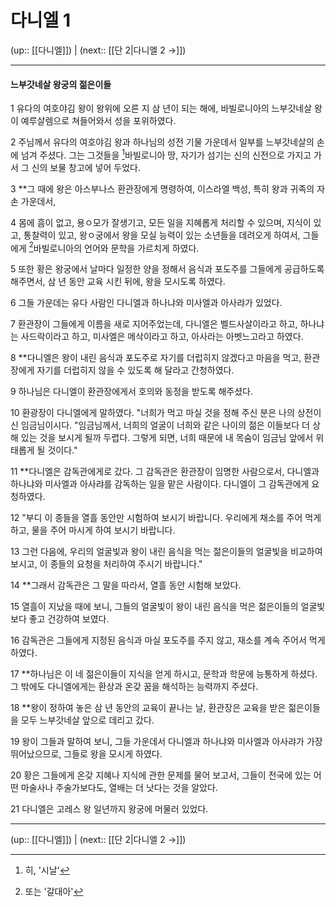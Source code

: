 # 다니엘 1

(up:: [[다니엘]]) | (next:: [[단 2|다니엘 2 →]])

***


#### 느부갓네살 왕궁의 젊은이들

1 
유다의 여호야김 왕이 왕위에 오른 지 삼 년이 되는 해에, 바빌로니아의 느부갓네살 왕이 예루살렘으로 쳐들어와서 성을 포위하였다.


2 
주님께서 유다의 여호야김 왕과 하나님의 성전 기물 가운데서 일부를 느부갓네살의 손에 넘겨 주셨다. 그는 그것들을 [^1]바빌로니아 땅, 자기가 섬기는 신의 신전으로 가지고 가서 그 신의 보물 창고에 넣어 두었다.


3 
**그 때에 왕은 아스부나스 환관장에게 명령하여, 이스라엘 백성, 특히 왕과 귀족의 자손 가운데서,


4 
몸에 흠이 없고, 용ㅇ모가 잘생기고, 모든 일을 지혜롭게 처리할 수 있으며, 지식이 있고, 통찰력이 있고, 왕ㅇ궁에서 왕을 모실 능력이 있는 소년들을 데려오게 하여서, 그들에게 [^2]바빌로니아의 언어와 문학을 가르치게 하였다.


5 
또한 황은 왕궁에서 날마다 일정한 양을 정해서 음식과 포도주를 그들에게 공급하도록 해주면서, 삼 년 동안 교육 시킨 뒤에, 왕을 모시도록 하였다.


6 
그들 가운데는 유다 사람인 다니엘과 하나냐와 미사엘과 아사랴가 있었다.


7 
환관장이 그들에게 이름을 새로 지어주었는데, 다니엘은 벨드사살이라고 하고, 하나냐는 사드락이라고 하고, 미사엘은 메삭이라고 하고, 아사라는 아벳느고라고 하였다.


8 
**다니엘은 왕이 내린 음식과 포도주로 자기를 더럽히지 않겠다고 마음을 먹고, 환관장에게 자기를 더럽히지 않을 수 있도록 해 달라고 간청하였다.


9 
하나님은 다니엘이 환관장에게서 호의와 동정을 받도록 해주셨다.


10 
환광장이 다니엘에게 말하였다. "너희가 먹고 마실 것을 정해 주신 분은 나의 상전이신 임금님이시다. "임금님께서, 너희의 얼굴이 너희와 같은 나이의 젊은 이들보다 더 상해 있는 것을 보시게 될까 두렵다. 그렇게 되면, 너희 때문에 내 목숨이 임금님 앞에서 위태롭게 될 것이다."


11 
**다니엘은 감독관에게로 갔다. 그 감독관은 환관장이 임명한 사람으로서, 다니엘과 하나냐와 미사엘과 아사랴를 감독하는 일을 맡은 사람이다. 다니엘이 그 감독관에게 요청하였다.


12 
"부디 이 종들을 열흘 동안만 시험하여 보시기 바랍니다. 우리에게 채소를 주어 먹게 하고, 물을 주어 마시게 하여 보시기 바랍니다.


13 
그런 다음에, 우리의 얼굴빛과 왕이 내린 음식을 먹는 젊은이들의 얼굴빛을 비교하여 보시고, 이 종들의 요청을 처리하여 주시기 바랍니다."


14 
**그래서 감독관은 그 말을 따라서, 열흘 동안 시험해 보았다.


15 
열흘이 지났을 때에 보니, 그들의 얼굴빛이 왕이 내린 음식을 먹은 젊은이들의 얼굴빛보다 좋고 건강하여 보였다.


16 
감독관은 그들에게 지정된 음식과 마실 포도주를 주지 않고, 재소를 계속 주어서 먹게 하였다.


17 
**하나님은 이 네 젊은이들이 지식을 얻게 하시고, 문학과 학문에 능통하게 하셨다. 그 밖에도 다니엘에게는 환상과 온갖 꿈을 해석하는 능력까지 주셨다.


18 
**왕이 정하여 놓은 삼 년 동안의 교육이 끝나는 날, 환관장은 교육을 받은 젊은이들을 모두 느부갓네살 앞으로 데리고 갔다.


19 
왕이 그들과 말하여 보니, 그들 가운데서 다니엘과 하나냐와 미사엘과 아사랴가 가장 뛰어났으므로, 그들로 왕을 모시게 하였다.


20 
황은 그들에게 온갖 지혜나 지식에 관한 문제를 물어 보고서, 그들이 전국에 있는 어떤 마술사나 주술가보다도, 열배는 더 낫다는 것을 알았다.


21 
다니엘은 고레스 왕 일년까지 왕궁에 머물러 있었다.


***

(up:: [[다니엘]]) | (next:: [[단 2|다니엘 2 →]])

[^1]: 히, '시날'
[^2]: 또는 '갈대아'